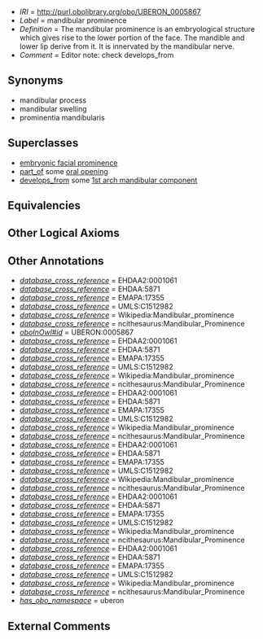  * *IRI* = http://purl.obolibrary.org/obo/UBERON_0005867
 * *Label* = mandibular prominence
 * *Definition* = The mandibular prominence is an embryological structure which gives rise to the lower portion of the face. The mandible and lower lip derive from it. It is innervated by the mandibular nerve.
 * *Comment* = Editor note: check develops_from

## Synonyms

 * mandibular process
 * mandibular swelling
 * prominentia mandibularis

## Superclasses

 * [embryonic facial prominence](../../UBERON/14/UBERON_0012314.md)
 * [part_of](../../BFO/50/BFO_0000050.md) some [oral opening](../../UBERON/66/UBERON_0000166.md)
 * [develops_from](../../RO/02/RO_0002202.md) some [1st arch mandibular component](../../UBERON/37/UBERON_0007237.md)

## Equivalencies


## Other Logical Axioms


## Other Annotations

 * *[database_cross_reference](../../ef/oboInOwl#hasDbXref.md)* = EHDAA2:0001061
 * *[database_cross_reference](../../ef/oboInOwl#hasDbXref.md)* = EHDAA:5871
 * *[database_cross_reference](../../ef/oboInOwl#hasDbXref.md)* = EMAPA:17355
 * *[database_cross_reference](../../ef/oboInOwl#hasDbXref.md)* = UMLS:C1512982
 * *[database_cross_reference](../../ef/oboInOwl#hasDbXref.md)* = Wikipedia:Mandibular_prominence
 * *[database_cross_reference](../../ef/oboInOwl#hasDbXref.md)* = ncithesaurus:Mandibular_Prominence
 * *[oboInOwl#id](../../id/oboInOwl#id.md)* = UBERON:0005867
 * *[database_cross_reference](../../ef/oboInOwl#hasDbXref.md)* = EHDAA2:0001061
 * *[database_cross_reference](../../ef/oboInOwl#hasDbXref.md)* = EHDAA:5871
 * *[database_cross_reference](../../ef/oboInOwl#hasDbXref.md)* = EMAPA:17355
 * *[database_cross_reference](../../ef/oboInOwl#hasDbXref.md)* = UMLS:C1512982
 * *[database_cross_reference](../../ef/oboInOwl#hasDbXref.md)* = Wikipedia:Mandibular_prominence
 * *[database_cross_reference](../../ef/oboInOwl#hasDbXref.md)* = ncithesaurus:Mandibular_Prominence
 * *[database_cross_reference](../../ef/oboInOwl#hasDbXref.md)* = EHDAA2:0001061
 * *[database_cross_reference](../../ef/oboInOwl#hasDbXref.md)* = EHDAA:5871
 * *[database_cross_reference](../../ef/oboInOwl#hasDbXref.md)* = EMAPA:17355
 * *[database_cross_reference](../../ef/oboInOwl#hasDbXref.md)* = UMLS:C1512982
 * *[database_cross_reference](../../ef/oboInOwl#hasDbXref.md)* = Wikipedia:Mandibular_prominence
 * *[database_cross_reference](../../ef/oboInOwl#hasDbXref.md)* = ncithesaurus:Mandibular_Prominence
 * *[database_cross_reference](../../ef/oboInOwl#hasDbXref.md)* = EHDAA2:0001061
 * *[database_cross_reference](../../ef/oboInOwl#hasDbXref.md)* = EHDAA:5871
 * *[database_cross_reference](../../ef/oboInOwl#hasDbXref.md)* = EMAPA:17355
 * *[database_cross_reference](../../ef/oboInOwl#hasDbXref.md)* = UMLS:C1512982
 * *[database_cross_reference](../../ef/oboInOwl#hasDbXref.md)* = Wikipedia:Mandibular_prominence
 * *[database_cross_reference](../../ef/oboInOwl#hasDbXref.md)* = ncithesaurus:Mandibular_Prominence
 * *[database_cross_reference](../../ef/oboInOwl#hasDbXref.md)* = EHDAA2:0001061
 * *[database_cross_reference](../../ef/oboInOwl#hasDbXref.md)* = EHDAA:5871
 * *[database_cross_reference](../../ef/oboInOwl#hasDbXref.md)* = EMAPA:17355
 * *[database_cross_reference](../../ef/oboInOwl#hasDbXref.md)* = UMLS:C1512982
 * *[database_cross_reference](../../ef/oboInOwl#hasDbXref.md)* = Wikipedia:Mandibular_prominence
 * *[database_cross_reference](../../ef/oboInOwl#hasDbXref.md)* = ncithesaurus:Mandibular_Prominence
 * *[database_cross_reference](../../ef/oboInOwl#hasDbXref.md)* = EHDAA2:0001061
 * *[database_cross_reference](../../ef/oboInOwl#hasDbXref.md)* = EHDAA:5871
 * *[database_cross_reference](../../ef/oboInOwl#hasDbXref.md)* = EMAPA:17355
 * *[database_cross_reference](../../ef/oboInOwl#hasDbXref.md)* = UMLS:C1512982
 * *[database_cross_reference](../../ef/oboInOwl#hasDbXref.md)* = Wikipedia:Mandibular_prominence
 * *[database_cross_reference](../../ef/oboInOwl#hasDbXref.md)* = ncithesaurus:Mandibular_Prominence
 * *[has_obo_namespace](../../ce/oboInOwl#hasOBONamespace.md)* = uberon

## External Comments

